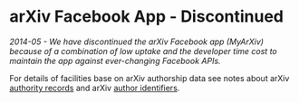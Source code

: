 arXiv Facebook App - Discontinued
=================================

*2014-05 - We have discontinued the arXiv Facebook app (MyArXiv) because
of a combination of low uptake and the developer time cost to maintain
the app against ever-changing Facebook APIs.*

For details of facilities base on arXiv authorship data see notes about
arXiv [authority records](authority.md) and arXiv [author
identifiers](author_identifiers.md).
